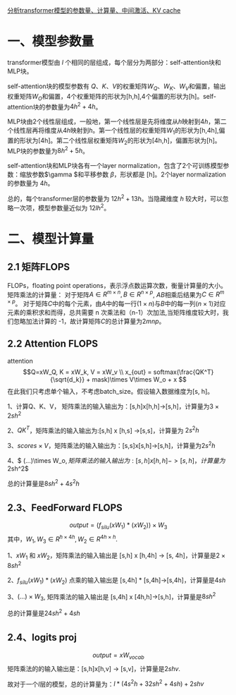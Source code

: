 
[分析transformer模型的参数量、计算量、中间激活、KV cache](https://zhuanlan.zhihu.com/p/624740065?s_r=0)
# 一、模型参数量
transformer模型由 $l$ 个相同的层组成，每个层分为两部分：self-attention块和MLP块。

self-attention块的模型参数有 $Q、K、V$的权重矩阵$W_Q、W_K、W_V$和偏置，输出权重矩阵$W_O$和偏置，4个权重矩阵的形状为[h,h],4个偏置的形状为[h]。self-attention块的参数量为$4h^2+4h$。

MLP块由2个线性层组成，一般地，第一个线性层是先将维度从$h$映射到$4h$，第二个线性层再将维度从$4h$映射到$h$。第一个线性层的权重矩阵$W_1$的形状为[h,4h],偏置的形状为[4h]。第二个线性层权重矩阵$W_2$的形状为[4h,h]，偏置形状为[h]。MLP块的参数量为$8h^2+5h$。

self-attention块和MLP块各有一个layer normalization，包含了2个可训练模型参数：缩放参数$\gamma $和平移参数 $\beta$，形状都是 [h]。2个layer normalization的参数量为 $4h$。

总的，每个transformer层的参数量为 $12h^2+13h$。当隐藏维度 $h$ 较大时，可以忽略一次项，模型参数量近似为 $12lh^2$。

# 二、模型计算量
## 2.1 矩阵FLOPS
FLOPs，floating point operations，表示浮点数运算次数，衡量计算量的大小。
矩阵乘法的计算量：
对于矩阵$A\in R^{m \times n}, B \in R^{n \times p}$, $AB$相乘后结果为$C \in R^{m \times p}$。 对于矩阵$C$中的每个元素，由$A$中的每一行($1\times n$)与$B$中的每一列($n \times 1$)对应元素的乘积求和而得，总共需要 n 次乘法和（n-1）次加法,当矩阵维度较大时，我们忽略加法计算的 -1，故计算矩阵$C$的总计算量为$2mnp$。
## 2.2 Attention FLOPS
attention
$$Q=xW_Q, K = xW_k, V = xW_v \\
x_{out} = softmax(\frac{QK^T}{\sqrt{d_k}} + mask)\times V\times W_o + x
$$
在此我们只考虑单个输入，不考虑batch_size。假设输入数据维度为[s, h]。

1、计算Q、K、V， 矩阵乘法的输入输出为：[s,h]x[h,h]->[s,h]，计算量为$3\times 2sh^2$

2、$QK^T$，矩阵乘法的输入输出为:[s,h] x [h,s] ->[s,s]，计算量为 $2s^2h$

3、$scores\times V$，矩阵乘法的输入输出为：[s,s]x[s,h]->[s,h]，计算量为$2s^2h$

4、$ (...)\times W_o$, 矩阵乘法的输入输出为:[s,h]x[h,h]->[s,h]，计算量为$2sh^2$

总的计算量是$8sh^2 + 4s^2h$
## 2.3、FeedForward FLOPS
$$output = (f_{silu}(xW_1) * (xW_2)) \times W_3$$
其中，$W_1, W_3 \in R^{h \times 4h}, W_2 \in R^{4h \times h}$.

1、$xW_1$ 和 $xW_2$，矩阵乘法的输入输出是 [s,h] x [h,4h] -> [s, 4h]，计算量是$2\times 8sh^2$

2、$f_{silu}(xW_1) * (xW_2)$ 点乘的输入输出是 [s,4h] * [s,4h]->[s,4h]，计算量是$4sh$

3、$(...)\times W_3$, 矩阵乘法的输入输出是 [s,4h] x [4h,h]->[s,h]，计算量是$8sh^2$

总的计算量是$24sh^2 + 4sh$
## 2.4、logits proj
$$ output = xW_{vocab}$$
矩阵乘法的的输入输出是：[s,h]x[h,v] -> [s,v]，计算量是$2shv$.

故对于一个$l$层的模型，总的计算量为：$l * (4s^2h + 32sh^2 + 4sh) + 2shv$
